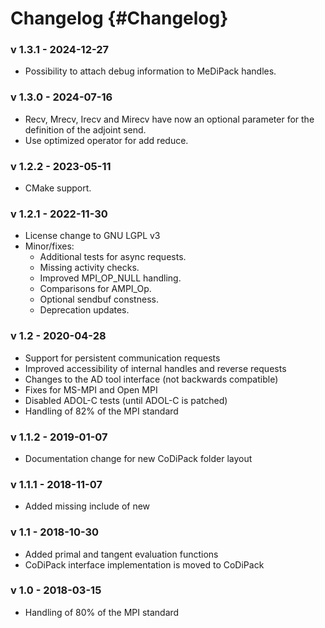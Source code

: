 Changelog      {#Changelog}
============

### v 1.3.1 - 2024-12-27
 - Possibility to attach debug information to MeDiPack handles.

### v 1.3.0 - 2024-07-16
 - Recv, Mrecv, Irecv and Mirecv have now an optional parameter for the definition of the adjoint send.
 - Use optimized operator for add reduce.

### v 1.2.2 - 2023-05-11
 - CMake support.

### v 1.2.1 - 2022-11-30
 - License change to GNU LGPL v3
 - Minor/fixes:
   - Additional tests for async requests.
   - Missing activity checks.
   - Improved MPI_OP_NULL handling.
   - Comparisons for AMPI_Op.
   - Optional sendbuf constness.
   - Deprecation updates.

### v 1.2 - 2020-04-28
 - Support for persistent communication requests
 - Improved accessibility of internal handles and reverse requests
 - Changes to the AD tool interface (not backwards compatible)
 - Fixes for MS-MPI and Open MPI
 - Disabled ADOL-C tests (until ADOL-C is patched)
 - Handling of 82% of the MPI standard

### v 1.1.2 - 2019-01-07
 - Documentation change for new CoDiPack folder layout

### v 1.1.1 - 2018-11-07
 - Added missing include of new

### v 1.1 - 2018-10-30
 - Added primal and tangent evaluation functions
 - CoDiPack interface implementation is moved to CoDiPack

### v 1.0 - 2018-03-15
 - Handling of 80% of the MPI standard
